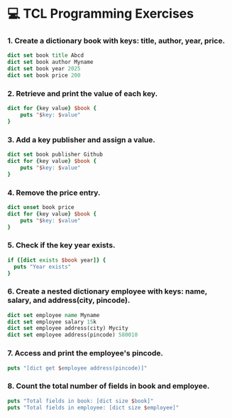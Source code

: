 # 💻 TCL Programming Exercises

### 1. Create a dictionary book with keys: title, author, year, price.
```tcl
dict set book title Abcd
dict set book author Myname
dict set book year 2025
dict set book price 200
```

### 2. Retrieve and print the value of each key.
```tcl
dict for {key value} $book {
    puts "$key: $value"
}
```

### 3. Add a key publisher and assign a value.
```tcl
dict set book publisher Github
dict for {key value} $book {
    puts "$key: $value"
}
```

### 4. Remove the price entry.
```tcl
dict unset book price
dict for {key value} $book {
    puts "$key: $value"
}
```

### 5. Check if the key year exists.
```tcl
if {[dict exists $book year]} {
  puts "Year exists"
}
```

### 6. Create a nested dictionary employee with keys: name, salary, and address(city, pincode).
```tcl
dict set employee name Myname
dict set employee salary 15k
dict set employee address(city) Mycity
dict set employee address(pincode) 580010
```

### 7. Access and print the employee's pincode.
```tcl
puts "[dict get $employee address(pincode)]"
```

### 8. Count the total number of fields in book and employee.
```tcl
puts "Total fields in book: [dict size $book]"
puts "Total fields in employee: [dict size $employee]"
```
